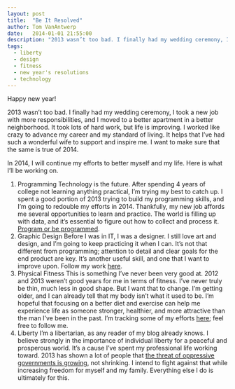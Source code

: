 ```yaml
---
layout: post
title:  "Be It Resolved"
author: Tom VanAntwerp
date:   2014-01-01 21:55:00
description: "2013 wasn’t too bad. I finally had my wedding ceremony, I took a new job with more responsibilities, and I moved to a better apartment in a better neighborhood. It took lots of hard work, but life is improving. I worked like crazy to advance my career and my standard of living. It helps that I’ve had such a wonderful wife to support and inspire me. I want to make sure that the same is true of 2014."
tags:
  - liberty
  - design
  - fitness
  - new year's resolutions
  - technology
---
```

Happy new year!

2013 wasn’t too bad. I finally had my wedding ceremony, I took a new job with more responsibilities, and I moved to a better apartment in a better neighborhood. It took lots of hard work, but life is improving. I worked like crazy to advance my career and my standard of living. It helps that I’ve had such a wonderful wife to support and inspire me. I want to make sure that the same is true of 2014.

In 2014, I will continue my efforts to better myself and my life. Here is what I’ll be working on.

1. Programming
Technology is the future. After spending 4 years of college not learning anything practical, I’m trying my best to catch up. I spent a good portion of 2013 trying to build my programming skills, and I’m going to redouble my efforts in 2014. Thankfully, my new job affords me several opportunities to learn and practice. The world is filling up with data, and it’s essential to figure out how to collect and process it. [Program or be programmed](http://www.wired.com/geekdad/2011/07/douglas-rushkoff/).
2. Graphic Design
Before I was in IT, I was a designer. I still love art and design, and I’m going to keep practicing it when I can. It’s not that different from programming; attention to detail and clear goals for the end product are key. It’s another useful skill, and one that I want to improve upon. Follow my work [here](http://dribbble.com/tvanantwerp).
3. Physical Fitness
This is something I’ve never been very good at. 2012 and 2013 weren’t good years for me in terms of fitness. I’ve never truly be thin, much less in good shape. But I want that to change. I’m getting older, and I can already tell that my body isn’t what it used to be. I’m hopeful that focusing on a better diet and exercise can help me experience life as someone stronger, healthier, and more attractive than the man I’ve been in the past. I’m tracking some of my efforts [here](http://www.fitbit.com/user/26LK84); feel free to follow me.
4. Liberty
I’m a libertarian, as any reader of my blog already knows. I believe strongly in the importance of individual liberty for a peaceful and prosperous world. It’s a cause I’ve spent my professional life working toward. 2013 has shown a lot of people that [the threat of oppressive governments is growing](http://www.tomvanantwerp.com/the-end-of-all-secrets/), not shrinking. I intend to fight against that while increasing freedom for myself and my family. Everything else I do is ultimately for this.
